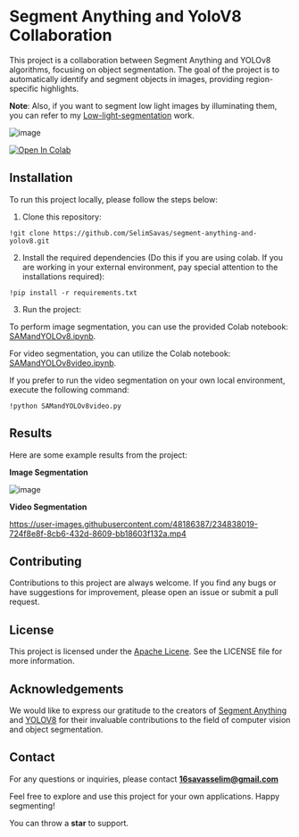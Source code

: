 # Segment Anything and YoloV8 Collaboration

This project is a collaboration between Segment Anything and YOLOv8 algorithms, focusing on object segmentation. The goal of the project is to automatically identify and segment objects in images, providing region-specific highlights.

**Note**: Also, if you want to segment low light images by illuminating them, you can refer to my [Low-light-segmentation](https://github.com/SelimSavas/low-light-segmentation-with-mirnet-yolov8-segment-anything) work.

![image](https://github.com/SelimSavas/segment-anything-and-yolov8/assets/48186387/bfe8f1ca-6fb8-4fab-93bd-c3d6fd182408)

[![Open In Colab](https://colab.research.google.com/assets/colab-badge.svg)](https://colab.research.google.com/drive/1jCgiaBe1ony_uXr-tscMsQStrD6-jfMr#scrollTo=LWfVExQJTK5w)

## Installation
To run this project locally, please follow the steps below:

1. Clone this repository:

```
!git clone https://github.com/SelimSavas/segment-anything-and-yolov8.git
```

2. Install the required dependencies (Do this if you are using colab. If you are working in your external environment, pay special attention to the installations required):

```
!pip install -r requirements.txt
```

3. Run the project:

To perform image segmentation, you can use the provided Colab notebook: [SAMandYOLOv8.ipynb](https://github.com/SelimSavas/segment-anything-and-yolov8/SAMandYOLOv8.ipynb).

For video segmentation, you can utilize the Colab notebook: [SAMandYOLOv8video.ipynb](https://github.com/SelimSavas/segment-anything-and-yolov8/SAMandYOLOv8video.ipynb).

If you prefer to run the video segmentation on your own local environment, execute the following command:
```
!python SAMandYOLOv8video.py
```

## Results

Here are some example results from the project:

**Image Segmentation**

![image](https://user-images.githubusercontent.com/48186387/234813581-e1d3f070-3e92-46c5-99f1-0460c422fbd7.png)


**Video Segmentation**

https://user-images.githubusercontent.com/48186387/234838019-724f8e8f-8cb6-432d-8609-bb18603f132a.mp4


## Contributing

Contributions to this project are always welcome. If you find any bugs or have suggestions for improvement, please open an issue or submit a pull request.


## License

This project is licensed under the [Apache Licene](https://github.com/SelimSavas/segment-anything-and-yolov8/blob/main/LICENSE). See the LICENSE file for more information.


## Acknowledgements

We would like to express our gratitude to the creators of [Segment Anything](https://github.com/facebookresearch/segment-anything) and [YOLOV8](https://github.com/ultralytics/ultralytics) for their invaluable contributions to the field of computer vision and object segmentation.


## Contact

For any questions or inquiries, please contact **16savasselim@gmail.com**

Feel free to explore and use this project for your own applications. Happy segmenting!

You can throw a **star** to support.

